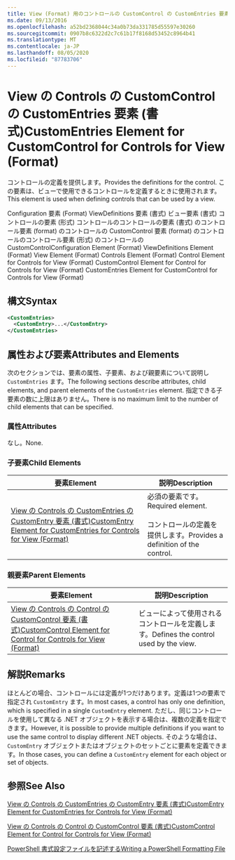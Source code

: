 ```yaml
---
title: View (Format) 用のコントロールの CustomControl の CustomEntries 要素Microsoft Docs
ms.date: 09/13/2016
ms.openlocfilehash: a52bd2368044c34a0b73da331785d55597e30260
ms.sourcegitcommit: 0907b8c6322d2c7c61b17f8168d53452c8964b41
ms.translationtype: MT
ms.contentlocale: ja-JP
ms.lasthandoff: 08/05/2020
ms.locfileid: "87783706"
---
```

# <a name="customentries-element-for-customcontrol-for-controls-for-view-format"></a><span data-ttu-id="cf80b-102">View の Controls の CustomControl の CustomEntries 要素 (書式)</span><span class="sxs-lookup"><span data-stu-id="cf80b-102">CustomEntries Element for CustomControl for Controls for View (Format)</span></span>

<span data-ttu-id="cf80b-103">コントロールの定義を提供します。</span><span class="sxs-lookup"><span data-stu-id="cf80b-103">Provides the definitions for the control.</span></span> <span data-ttu-id="cf80b-104">この要素は、ビューで使用できるコントロールを定義するときに使用されます。</span><span class="sxs-lookup"><span data-stu-id="cf80b-104">This element is used when defining controls that can be used by a view.</span></span>

<span data-ttu-id="cf80b-105">Configuration 要素 (Format) ViewDefinitions 要素 (書式) ビュー要素 (書式) コントロールの要素 (形式) コントロールのコントロールの要素 (書式) のコントロール要素 (format) のコントロールの CustomControl 要素 (format) のコントロールのコントロール要素 (形式) のコントロールの CustomControl</span><span class="sxs-lookup"><span data-stu-id="cf80b-105">Configuration Element (Format) ViewDefinitions Element (Format) View Element (Format) Controls Element (Format) Control Element for Controls for View (Format) CustomControl Element for Control for Controls for View (Format) CustomEntries Element for CustomControl for Controls for View (Format)</span></span>

## <a name="syntax"></a><span data-ttu-id="cf80b-106">構文</span><span class="sxs-lookup"><span data-stu-id="cf80b-106">Syntax</span></span>

```xml
<CustomEntries>
  <CustomEntry>...</CustomEntry>
</CustomEntries>
```

## <a name="attributes-and-elements"></a><span data-ttu-id="cf80b-107">属性および要素</span><span class="sxs-lookup"><span data-stu-id="cf80b-107">Attributes and Elements</span></span>

<span data-ttu-id="cf80b-108">次のセクションでは、要素の属性、子要素、および親要素について説明し `CustomEntries` ます。</span><span class="sxs-lookup"><span data-stu-id="cf80b-108">The following sections describe attributes, child elements, and parent elements of the `CustomEntries` element.</span></span> <span data-ttu-id="cf80b-109">指定できる子要素の数に上限はありません。</span><span class="sxs-lookup"><span data-stu-id="cf80b-109">There is no maximum limit to the number of child elements that can be specified.</span></span>

### <a name="attributes"></a><span data-ttu-id="cf80b-110">属性</span><span class="sxs-lookup"><span data-stu-id="cf80b-110">Attributes</span></span>

<span data-ttu-id="cf80b-111">なし。</span><span class="sxs-lookup"><span data-stu-id="cf80b-111">None.</span></span>

### <a name="child-elements"></a><span data-ttu-id="cf80b-112">子要素</span><span class="sxs-lookup"><span data-stu-id="cf80b-112">Child Elements</span></span>

|<span data-ttu-id="cf80b-113">要素</span><span class="sxs-lookup"><span data-stu-id="cf80b-113">Element</span></span>|<span data-ttu-id="cf80b-114">説明</span><span class="sxs-lookup"><span data-stu-id="cf80b-114">Description</span></span>|
|-------------|-----------------|
|[<span data-ttu-id="cf80b-115">View の Controls の CustomEntries の CustomEntry 要素 (書式)</span><span class="sxs-lookup"><span data-stu-id="cf80b-115">CustomEntry Element for CustomEntries for Controls for View (Format)</span></span>](./customentry-element-for-customentries-for-controls-for-view-format.md)|<span data-ttu-id="cf80b-116">必須の要素です。</span><span class="sxs-lookup"><span data-stu-id="cf80b-116">Required element.</span></span><br /><br /> <span data-ttu-id="cf80b-117">コントロールの定義を提供します。</span><span class="sxs-lookup"><span data-stu-id="cf80b-117">Provides a definition of the control.</span></span>|

### <a name="parent-elements"></a><span data-ttu-id="cf80b-118">親要素</span><span class="sxs-lookup"><span data-stu-id="cf80b-118">Parent Elements</span></span>

|<span data-ttu-id="cf80b-119">要素</span><span class="sxs-lookup"><span data-stu-id="cf80b-119">Element</span></span>|<span data-ttu-id="cf80b-120">説明</span><span class="sxs-lookup"><span data-stu-id="cf80b-120">Description</span></span>|
|-------------|-----------------|
|[<span data-ttu-id="cf80b-121">View の Controls の Control の CustomControl 要素 (書式)</span><span class="sxs-lookup"><span data-stu-id="cf80b-121">CustomControl Element for Control for Controls for View (Format)</span></span>](./customcontrol-element-for-control-for-controls-for-view-format.md)|<span data-ttu-id="cf80b-122">ビューによって使用されるコントロールを定義します。</span><span class="sxs-lookup"><span data-stu-id="cf80b-122">Defines the control used by the view.</span></span>|

## <a name="remarks"></a><span data-ttu-id="cf80b-123">解説</span><span class="sxs-lookup"><span data-stu-id="cf80b-123">Remarks</span></span>

<span data-ttu-id="cf80b-124">ほとんどの場合、コントロールには定義が1つだけあります。定義は1つの要素で指定され `CustomEntry` ます。</span><span class="sxs-lookup"><span data-stu-id="cf80b-124">In most cases, a control has only one definition, which is specified in a single `CustomEntry` element.</span></span> <span data-ttu-id="cf80b-125">ただし、同じコントロールを使用して異なる .NET オブジェクトを表示する場合は、複数の定義を指定できます。</span><span class="sxs-lookup"><span data-stu-id="cf80b-125">However, it is possible to provide multiple definitions if you want to use the same control to display different .NET objects.</span></span> <span data-ttu-id="cf80b-126">そのような場合は、 `CustomEntry` オブジェクトまたはオブジェクトのセットごとに要素を定義できます。</span><span class="sxs-lookup"><span data-stu-id="cf80b-126">In those cases, you can define a `CustomEntry` element for each object or set of objects.</span></span>

## <a name="see-also"></a><span data-ttu-id="cf80b-127">参照</span><span class="sxs-lookup"><span data-stu-id="cf80b-127">See Also</span></span>

[<span data-ttu-id="cf80b-128">View の Controls の CustomEntries の CustomEntry 要素 (書式)</span><span class="sxs-lookup"><span data-stu-id="cf80b-128">CustomEntry Element for CustomEntries for Controls for View (Format)</span></span>](./customentry-element-for-customentries-for-controls-for-view-format.md)

[<span data-ttu-id="cf80b-129">View の Controls の Control の CustomControl 要素 (書式)</span><span class="sxs-lookup"><span data-stu-id="cf80b-129">CustomControl Element for Control for Controls for View (Format)</span></span>](./customcontrol-element-for-control-for-controls-for-view-format.md)

[<span data-ttu-id="cf80b-130">PowerShell 書式設定ファイルを記述する</span><span class="sxs-lookup"><span data-stu-id="cf80b-130">Writing a PowerShell Formatting File</span></span>](./writing-a-powershell-formatting-file.md)
